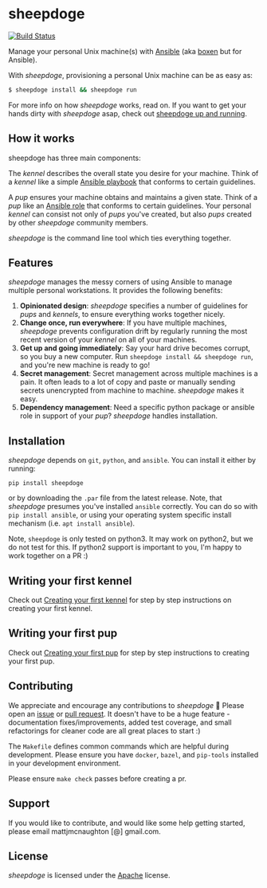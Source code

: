 # sheepdoge

[![Build
Status](https://travis-ci.org/sheepdoge/sheepdoge.svg?branch=master)](https://travis-ci.org/sheepdoge/sheepdoge)

Manage your personal Unix machine(s) with [Ansible](https://www.ansible.com/)
(aka [boxen](https://github.com/boxen/boxen) but for Ansible).

With *sheepdoge*, provisioning a personal Unix machine can be as easy as:

```bash
$ sheepdoge install && sheepdoge run
```

For more info on how *sheepdoge* works, read on. If you want to get your hands
dirty with *sheepdoge* asap, check out [sheepdoge up and
running](./docs/sheepdoge_up_and_running.md).

## How it works

sheepdoge has three main components:

The *kennel* describes the overall state you desire for your machine.
Think of a *kennel* like a simple [Ansible
playbook](http://docs.ansible.com/ansible/playbooks.html) that conforms to
certain guidelines.

A *pup* ensures your machine obtains
and maintains a given state. Think of a *pup* like
an [Ansible role](http://docs.ansible.com/ansible/playbooks_roles.html#roles)
that conforms to certain guidelines.
Your personal *kennel* can consist not only of *pups* you've created,
but also *pups* created by other *sheepdoge* community members.

*sheepdoge* is the command line tool which ties everything together.

## Features

*sheepdoge* manages the messy corners of using Ansible to manage multiple
personal workstations. It provides the following benefits:

1. **Opinionated design**: *sheepdoge* specifies a number of guidelines for
   *pups* and *kennels*, to ensure everything works together nicely.
2. **Change once, run everywhere**: If you have multiple machines,
   *sheepdoge* prevents configuration drift by regularly running the most recent
   version of your *kennel* on all of your machines.
3. **Get up and going immediately**: Say your hard drive becomes corrupt,
   so you buy a new computer. Run `sheepdoge install && sheepdoge run`,
   and you're new machine is ready to go!
4. **Secret management**: Secret management across multiple machines is a pain.
   It often leads to a lot of copy and paste or manually sending secrets
   unencrypted from machine to machine. *sheepdoge* makes it easy.
5. **Dependency management**: Need a specific python package or ansible role in
   support of your *pup*? *sheepdoge* handles installation.

## Installation

*sheepdoge* depends on `git`, `python`, and `ansible`. You can install it either by
running:

```
pip install sheepdoge
```

or by downloading the `.par` file from the latest release. Note, that
*sheepdoge* presumes you've installed `ansible` correctly. You can do so with
`pip install ansible`, or using your operating system specific install mechanism
(i.e. `apt install ansible`).

Note, `sheepdoge` is only tested on python3. It may work on python2, but we do
not test for this. If python2 support is important to you, I'm happy to work
together on a PR :)

## Writing your first kennel

Check out [Creating your first kennel](./docs/creating_your_first_kennel.md) for
step by step instructions on creating your first kennel.

## Writing your first pup

Check out [Creating your first pup](./docs/creating_your_first_pup.md) for step
by step instructions to creating your first pup.

## Contributing

We appreciate and encourage any contributions to *sheepdoge* :dog: Please open an
[issue](https://github.com/sheepdoge/sheepdoge/issues) or [pull
request](https://github.com/sheepdoge/sheepdoge/pulls). It doesn't have to
be a huge feature - documentation fixes/improvements, added test coverage, and
small refactorings for cleaner code are all great places to start :)

The `Makefile` defines common commands which are helpful during development.
Please ensure you have `docker`, `bazel`, and `pip-tools` installed in your
development environment.

Please ensure `make check` passes before creating a pr.

## Support

If you would like to contribute, and would like some help getting started,
please email mattjmcnaughton [@] gmail.com.

## License

*sheepdoge* is licensed under the
[Apache](https://github.com/sheepdoge/sheepdoge/blob/master/LICENSE)
license.
